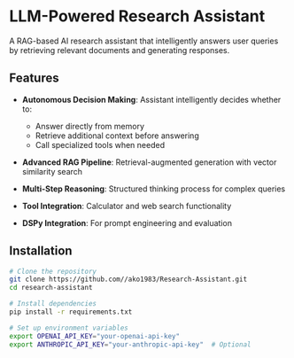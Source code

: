 # LLM-Powered Research Assistant

A RAG-based AI research assistant that intelligently answers user queries by retrieving relevant documents and generating responses.

## Features

- **Autonomous Decision Making**: Assistant intelligently decides whether to:
  - Answer directly from memory
  - Retrieve additional context before answering
  - Call specialized tools when needed

- **Advanced RAG Pipeline**: Retrieval-augmented generation with vector similarity search

- **Multi-Step Reasoning**: Structured thinking process for complex queries

- **Tool Integration**: Calculator and web search functionality

- **DSPy Integration**: For prompt engineering and evaluation

## Installation

```bash
# Clone the repository
git clone https://github.com//ako1983/Research-Assistant.git
cd research-assistant

# Install dependencies
pip install -r requirements.txt

# Set up environment variables
export OPENAI_API_KEY="your-openai-api-key"
export ANTHROPIC_API_KEY="your-anthropic-api-key"  # Optional
